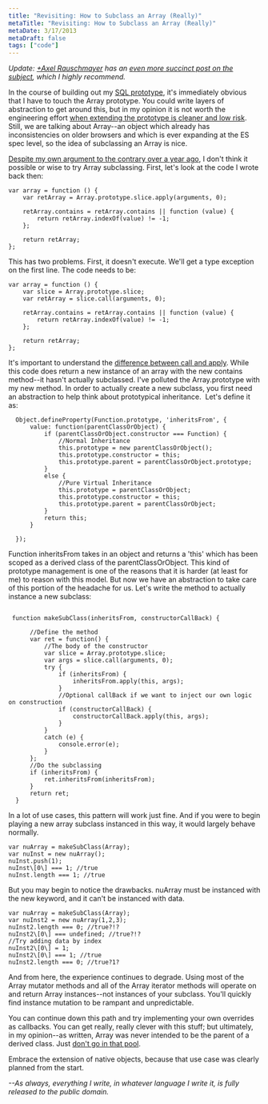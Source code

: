 ```yaml
---
title: "Revisiting: How to Subclass an Array (Really)"
metaTitle: "Revisiting: How to Subclass an Array (Really)"
metaDate: 3/17/2013
metaDraft: false
tags: ["code"]
---
```


_Update: [+Axel Rauschmayer](http://plus.google.com/110516491705475800224) has an [even more succinct post on the subject](http://www.2ality.com/2013/03/subclassing-builtins-es6.html), which I highly recommend._  
  
In the course of building out my [SQL prototype](http://hiking.luddites.me/2013/03/currying-favor-with-partial-application.html), it's immediately obvious that I have to touch the Array prototype. You could write layers of abstraction to get around this, but in my opinion it is not worth the engineering effort [when extending the prototype is cleaner and low risk](http://perfectionkills.com/extending-built-in-native-objects-evil-or-not/). Still, we are talking about Array--an object which already has inconsistencies on older browsers and which is ever expanding at the ES spec level, so the idea of subclassing an Array is nice.  
  
[Despite my own argument to the contrary over a year ago](http://hiking.luddites.me/2012/01/how-real-persons-subclass-array.html), I don't think it possible or wise to try Array subclassing. First, let's look at the code I wrote back then:  
  
```
var array = function () {  
    var retArray = Array.prototype.slice.apply(arguments, 0);  
  
    retArray.contains = retArray.contains || function (value) {  
        return retArray.indexOf(value) != -1;  
    };  
      
    return retArray;  
};
```  
This has two problems. First, it doesn't execute. We'll get a type exception on the first line. The code needs to be:  
  
```
var array = function () {  
    var slice = Array.prototype.slice;  
    var retArray = slice.call(arguments, 0);      
  
    retArray.contains = retArray.contains || function (value) {  
        return retArray.indexOf(value) != -1;  
    };  
      
    return retArray;  
};
```  
It's important to understand the [difference between call and apply](http://stackoverflow.com/questions/1986896/what-is-the-difference-between-call-and-apply). While this code does return a new instance of an array with the new contains method--it hasn't actually subclassed. I've polluted the Array.prototype with my new method. In order to actually create a new subclass, you first need an abstraction to help think about prototypical inheritance.  Let's define it as:  
  
```
  Object.defineProperty(Function.prototype, 'inheritsFrom', {  
      value: function(parentClassOrObject) {  
          if (parentClassOrObject.constructor === Function) {  
              //Normal Inheritance  
              this.prototype = new parentClassOrObject();  
              this.prototype.constructor = this;  
              this.prototype.parent = parentClassOrObject.prototype;  
          }  
          else {  
              //Pure Virtual Inheritance  
              this.prototype = parentClassOrObject;  
              this.prototype.constructor = this;  
              this.prototype.parent = parentClassOrObject;  
          }  
          return this;  
      }  
  
  });
```  
Function inheritsFrom takes in an object and returns a 'this' which has been scoped as a derived class of the parentClassOrObject. This kind of prototype management is one of the reasons that it is harder (at least for me) to reason with this model. But now we have an abstraction to take care of this portion of the headache for us. Let's write the method to actually instance a new subclass:  
```
    
 function makeSubClass(inheritsFrom, constructorCallBack) {  
  
      //Define the method  
      var ret = function() {  
          //The body of the constructor  
          var slice = Array.prototype.slice;  
          var args = slice.call(arguments, 0);  
          try {  
              if (inheritsFrom) {  
                  inheritsFrom.apply(this, args);  
              }  
              //Optional callBack if we want to inject our own logic on construction  
              if (constructorCallBack) {  
                  constructorCallBack.apply(this, args);  
              }  
          }  
          catch (e) {  
              console.error(e);  
          }  
      };  
      //Do the subclassing  
      if (inheritsFrom) {  
          ret.inheritsFrom(inheritsFrom);  
      }  
      return ret;  
  }
```  
In a lot of use cases, this pattern will work just fine. And if you were to begin playing a new array subclass instanced in this way, it would largely behave normally.  
  
```
var nuArray = makeSubClass(Array);   
var nuInst = new nuArray();  
nuInst.push(1);  
nuInst\[0\] === 1; //true  
nuInst.length === 1; //true
```  
But you may begin to notice the drawbacks. nuArray must be instanced with the new keyword, and it can't be instanced with data.  
  
```
var nuArray = makeSubClass(Array);   
var nuInst2 = new nuArray(1,2,3);  
nuInst2.length === 0; //true?!?  
nuInst2\[0\] === undefined; //true?!?  
//Try adding data by index  
nuInst2\[0\] = 1;  
nuInst2\[0\] === 1; //true  
nuInst2.length === 0; //true?1?
```  
And from here, the experience continues to degrade. Using most of the Array mutator methods and all of the Array iterator methods will operate on and return Array instances--not instances of your subclass. You'll quickly find instance mutation to be rampant and unpredictable.  
  
You can continue down this path and try implementing your own overrides as callbacks. You can get really, really clever with this stuff; but ultimately, in my opinion--as written, Array was never intended to be the parent of a derived class. Just [don't go in that pool](http://www.youtube.com/watch?v=6CY_HGl6W2U).  
  
Embrace the extension of native objects, because that use case was clearly planned from the start.  
  
_\--As always, everything I write, in whatever language I write it, is fully released to the public domain._